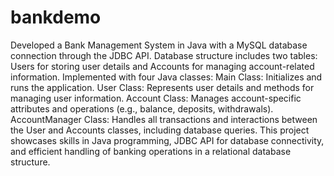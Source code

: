 # bankdemo
Developed a Bank Management System in Java with a MySQL database connection through the JDBC API.
Database structure includes two tables: Users for storing user details and Accounts for managing account-related information.
Implemented with four Java classes:
Main Class: Initializes and runs the application.
User Class: Represents user details and methods for managing user information.
Account Class: Manages account-specific attributes and operations (e.g., balance, deposits, withdrawals).
AccountManager Class: Handles all transactions and interactions between the User and Accounts classes, including database queries.
This project showcases skills in Java programming, JDBC API for database connectivity, and efficient handling of banking operations in a relational database structure.
